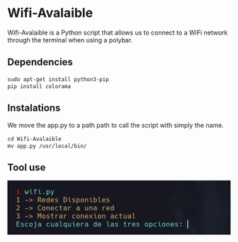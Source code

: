 # Wifi-Avalaible
Wifi-Avalaible is a Python script that allows us to connect to a WiFi network through the terminal when using a polybar.
## Dependencies 
```
sudo apt-get install python3-pip
pip install colorama
```
## Instalations
We move the app.py to a path path to call the script with simply the name.
```
cd Wifi-Avalaible
mv app.py /usr/local/bin/
```
## Tool use
![images](/001.png)
